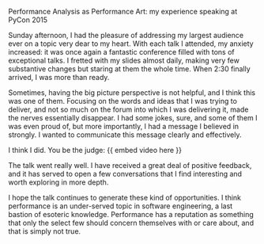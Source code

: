 
Performance Analysis as Performance Art: my experience speaking at PyCon 2015

Sunday afternoon, I had the pleasure of addressing my largest audience ever on
a topic very dear to my heart. With each talk I attended, my anxiety increased:
it was once again a fantastic conference filled with tons of exceptional talks.
I fretted with my slides almost daily, making very few substantive changes but 
staring at them the whole time. When 2:30 finally arrived, I was more than ready.

Sometimes, having the big picture perspective is not helpful, and I think this
was one of them. Focusing on the words and ideas that I was trying to deliver,
and not so much on the forum into which I was delivering it, made the nerves
essentially disappear. I had some jokes, sure, and some of them I was even
proud of, but more importantly, I had a message I believed in strongly. I wanted
to communicate this message clearly and effectively.

I think I did. You be the judge: {{ embed video here }}

The talk went really well. I have received a great deal of positive feedback,
and it has served to open a few conversations that I find interesting and worth
exploring in more depth.

I hope the talk continues to generate these kind of opportunities. I think
performance is an under-served topic in software engineering, a last bastion of
esoteric knowledge. Performance has a reputation as something that only the 
select few should concern themselves with or care about, and that is simply not
true.
